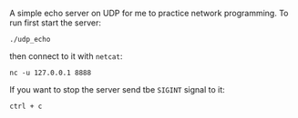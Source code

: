 A simple echo server on UDP for me to practice network programming. To run
first start the server:
```
./udp_echo
```
then connect to it with `netcat`:
```
nc -u 127.0.0.1 8888
````
If you want to stop the server send tbe `SIGINT` signal to it:
```
ctrl + c
```
